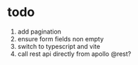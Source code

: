# todo

1. add pagination
1. ensure form fields non empty
1. switch to typescript and vite
1. call rest api directly from apollo @rest?
